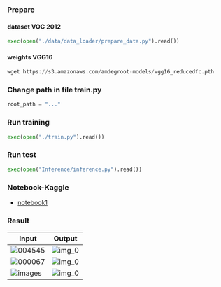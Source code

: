 ### Prepare
#### dataset VOC 2012
```python
exec(open("./data/data_loader/prepare_data.py").read())
```
#### weights VGG16
```python
wget https://s3.amazonaws.com/amdegroot-models/vgg16_reducedfc.pth
```

### Change path in file train.py
```python
root_path = "..."
```

### Run training 
```python
exec(open("./train.py").read())
```
### Run test
```python
exec(open("Inference/inference.py").read())
```
### Notebook-Kaggle 
* [notebook1](https://www.kaggle.com/acousticmusic/ai4theblind/notebook)

### Result
|Input                                  |Output                                       |
|-------------------------------------- |---------------------------------------------|
|![004545](https://user-images.githubusercontent.com/72034584/155994827-c36db51b-b368-4628-9a61-b4e80db4b005.jpg)|![img_0](https://user-images.githubusercontent.com/72034584/155994881-69b2f34d-2709-4940-91f0-7c05baab9dc4.jpg)|
|![000067](https://user-images.githubusercontent.com/72034584/155995173-f9a3c173-6238-46a5-885e-2288cff42cce.jpg)|![img_0](https://user-images.githubusercontent.com/72034584/155995195-153d694b-0650-4b8d-bf51-9c82d5d634f7.jpg)|
|![images](https://user-images.githubusercontent.com/72034584/155995323-b01695a7-dcc5-4ae0-a110-05f8a8f84712.jpg)|![img_0](https://user-images.githubusercontent.com/72034584/155995355-d20f2c33-4dfb-41d3-9904-112eec3e37d5.jpg)|



